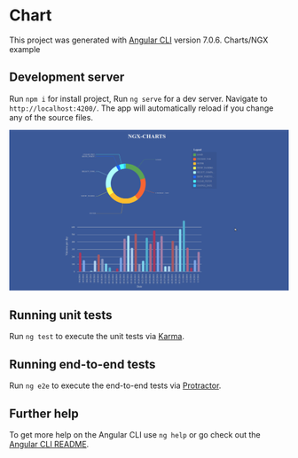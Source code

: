 # Chart

This project was generated with [Angular CLI](https://github.com/angular/angular-cli) version 7.0.6.
Charts/NGX example 

## Development server
Run `npm i` for install project, 
Run `ng serve` for a dev server. Navigate to `http://localhost:4200/`. The app will automatically reload if you change any of the source files.

![Image alt](src/doc/chart.png)
## Running unit tests

Run `ng test` to execute the unit tests via [Karma](https://karma-runner.github.io).

## Running end-to-end tests

Run `ng e2e` to execute the end-to-end tests via [Protractor](http://www.protractortest.org/).

## Further help

To get more help on the Angular CLI use `ng help` or go check out the [Angular CLI README](https://github.com/angular/angular-cli/blob/master/README.md).
